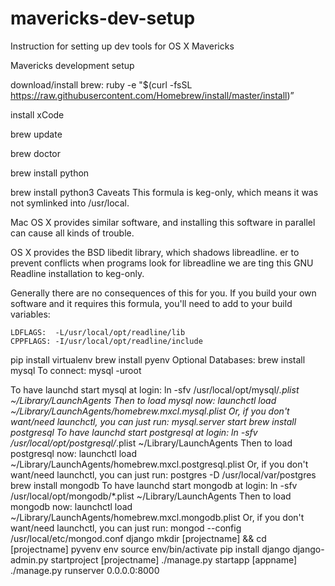 mavericks-dev-setup
===================

Instruction for setting up dev tools for OS X Mavericks

Mavericks development setup

download/install brew:
ruby -e "$(curl -fsSL https://raw.githubusercontent.com/Homebrew/install/master/install)”

install xCode

brew update

brew doctor

brew install python

brew install python3
Caveats
This formula is keg-only, which means it was not symlinked into /usr/local.

Mac OS X provides similar software, and installing this software in
parallel can cause all kinds of trouble.

OS X provides the BSD libedit library, which shadows libreadline.
er to prevent conflicts when programs look for libreadline we are
ting this GNU Readline installation to keg-only.

Generally there are no consequences of this for you. If you build your
own software and it requires this formula, you'll need to add to your
build variables:

    LDFLAGS:  -L/usr/local/opt/readline/lib
    CPPFLAGS: -I/usr/local/opt/readline/include
pip install virtualenv
brew install pyenv
Optional Databases:
brew install mysql
To connect:
    mysql -uroot

To have launchd start mysql at login:
    ln -sfv /usr/local/opt/mysql/*.plist ~/Library/LaunchAgents
Then to load mysql now:
    launchctl load ~/Library/LaunchAgents/homebrew.mxcl.mysql.plist
Or, if you don't want/need launchctl, you can just run:
    mysql.server start
brew install postgresql
To have launchd start postgresql at login:
    ln -sfv /usr/local/opt/postgresql/*.plist ~/Library/LaunchAgents
Then to load postgresql now:
    launchctl load ~/Library/LaunchAgents/homebrew.mxcl.postgresql.plist
Or, if you don't want/need launchctl, you can just run:
    postgres -D /usr/local/var/postgres
brew install mongodb
To have launchd start mongodb at login:
    ln -sfv /usr/local/opt/mongodb/*.plist ~/Library/LaunchAgents
Then to load mongodb now:
    launchctl load ~/Library/LaunchAgents/homebrew.mxcl.mongodb.plist
Or, if you don't want/need launchctl, you can just run:
    mongod --config /usr/local/etc/mongod.conf
django
mkdir [projectname]
 && cd [projectname]
pyvenv env
source env/bin/activate
pip install django
django-admin.py startproject [projectname]
./manage.py startapp [appname]
./manage.py runserver 0.0.0.0:8000








